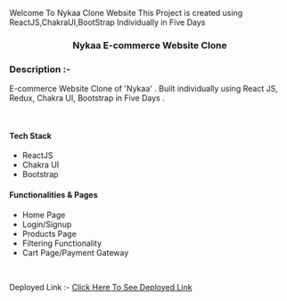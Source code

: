 Welcome To Nykaa Clone Website
This Project is created using ReactJS,ChakraUI,BootStrap Individually in Five Days

<h3  align="center">Nykaa E-commerce Website Clone</h3>

<h3>Description :-</h3>
<p>E-commerce Website Clone of 'Nykaa' . Built individually using React JS, Redux, Chakra UI, Bootstrap in Five Days . </p>
<br/>
<h4>Tech Stack</h4>
<ul>
<li>ReactJS</li>
<li>Chakra UI</li>
<li>Bootstrap</li>
</ul>

<h4>Functionalities & Pages</h4>
<ul>
<li>Home Page</li>
<li>Login/Signup</li>
<li>Products Page</li>
<li>Filtering Functionality</li>
<li>Cart Page/Payment Gateway</li>

</ul>
<br/>



Deployed Link :-
<a href="https://nykaawebsitebysandesh.netlify.app/" target="_blank">Click Here To See Deployed Link</a>
